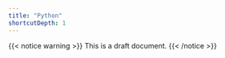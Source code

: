 ```yaml
---
title: "Python"
shortcutDepth: 1
---
```


{{< notice warning >}}
This is a draft document.
{{< /notice >}}
